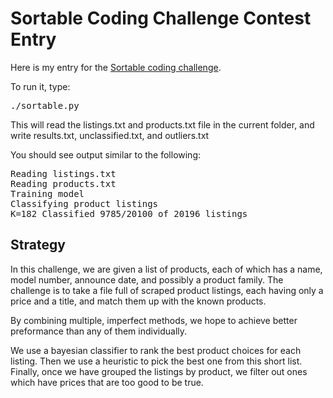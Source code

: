 # Sortable Coding Challenge Contest Entry

Here is my entry for the [Sortable coding challenge](http://sortable.com/blog/coding-challenge/).

To run it, type:

<pre>
./sortable.py
</pre>

This will read the listings.txt and products.txt file in the current folder,
and write results.txt, unclassified.txt, and outliers.txt

You should see output similar to the following:

<pre>
Reading listings.txt
Reading products.txt
Training model
Classifying product listings
K=182 Classified 9785/20100 of 20196 listings
</pre>

## Strategy
In this challenge, we are given a list of products, each of which has a name,
model number, announce date, and possibly a product family. The challenge is to
take a file full of scraped product listings, each having only a price and a
title, and match them up with the known products.

By combining multiple, imperfect methods, we hope to achieve better preformance
than any of them individually.

We use a bayesian classifier to rank the best product choices for each listing.
Then we use a heuristic to pick the best one from this short list. Finally,
once we have grouped the listings by product, we filter out ones which have
prices that are too good to be true.



